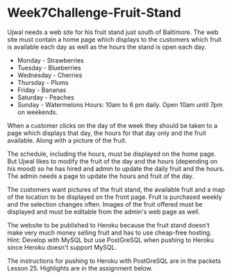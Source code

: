 # Week7Challenge-Fruit-Stand

Ujwal needs a web site for his fruit stand just south of Baltimore. The web site must contain a home page which displays to the customers which fruit is available each day as well as the hours the stand is open each day.

- Monday - Strawberries
- Tuesday - Blueberries
- Wednesday - Cherries
- Thursday - Plums
- Friday - Bananas
- Saturday - Peaches
- Sunday - Watermelons
Hours: 10am to 6 pm daily. Open 10am until 7pm on weekends.

When a customer clicks on the day of the week they should be taken to a page which displays that day, the hours for that day only and the fruit available. Along with a picture of the fruit.

The schedule, including the hours, must be displayed on the home page. But Ujwal likes to modify the fruit of the day and the hours (depending on his mood) so he has hired and admin to update the daily fruit and the hours. The admin needs a page to update the hours and fruit of the day.

The customers want pictures of the fruit stand, the available fruit and a map of the location to be displayed on the front page. Fruit is purchased weekly and the selection changes often. Images of the fruit offered must be displayed and must be editable from the admin's web page as well.

The website to be published to Heroku because the fruit stand doesn't make very much money selling fruit and has to use cheap-free hosting. Hint: Develop with MySQL but use PostGreSQL when pushing to Heroku since Heroku doesn't support MySQL.

The instructions for pushing to Heroku with PostGreSQL are in the packets Lesson 25. Highlights are in the assignment below.
